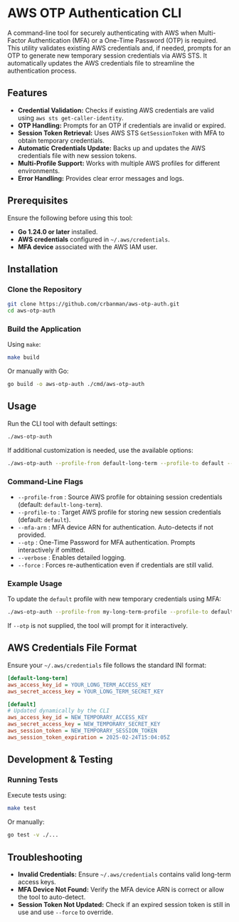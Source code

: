 # AWS OTP Authentication CLI

A command-line tool for securely authenticating with AWS when Multi-Factor Authentication (MFA) or a One-Time Password (OTP) is required. This utility validates existing AWS credentials and, if needed, prompts for an OTP to generate new temporary session credentials via AWS STS. It automatically updates the AWS credentials file to streamline the authentication process.

## Features

- **Credential Validation:** Checks if existing AWS credentials are valid using `aws sts get-caller-identity`.
- **OTP Handling:** Prompts for an OTP if credentials are invalid or expired.
- **Session Token Retrieval:** Uses AWS STS `GetSessionToken` with MFA to obtain temporary credentials.
- **Automatic Credentials Update:** Backs up and updates the AWS credentials file with new session tokens.
- **Multi-Profile Support:** Works with multiple AWS profiles for different environments.
- **Error Handling:** Provides clear error messages and logs.

## Prerequisites

Ensure the following before using this tool:

- **Go 1.24.0 or later** installed.
- **AWS credentials** configured in `~/.aws/credentials`.
- **MFA device** associated with the AWS IAM user.

## Installation

### Clone the Repository

```bash
git clone https://github.com/crbanman/aws-otp-auth.git
cd aws-otp-auth
```

### Build the Application

Using `make`:

```bash
make build
```

Or manually with Go:

```bash
go build -o aws-otp-auth ./cmd/aws-otp-auth
```

## Usage

Run the CLI tool with default settings:

```bash
./aws-otp-auth
```

If additional customization is needed, use the available options:

```bash
./aws-otp-auth --profile-from default-long-term --profile-to default --mfa-arn arn:aws:iam::123456789012:mfa/your-user --otp 123456 --verbose
```

### Command-Line Flags

- `--profile-from` : Source AWS profile for obtaining session credentials (default: `default-long-term`).
- `--profile-to` : Target AWS profile for storing new session credentials (default: `default`).
- `--mfa-arn` : MFA device ARN for authentication. Auto-detects if not provided.
- `--otp` : One-Time Password for MFA authentication. Prompts interactively if omitted.
- `--verbose` : Enables detailed logging.
- `--force` : Forces re-authentication even if credentials are still valid.

### Example Usage

To update the `default` profile with new temporary credentials using MFA:

```bash
./aws-otp-auth --profile-from my-long-term-profile --profile-to default --mfa-arn arn:aws:iam::123456789012:mfa/my-mfa-device
```

If `--otp` is not supplied, the tool will prompt for it interactively.

## AWS Credentials File Format

Ensure your `~/.aws/credentials` file follows the standard INI format:

```ini
[default-long-term]
aws_access_key_id = YOUR_LONG_TERM_ACCESS_KEY
aws_secret_access_key = YOUR_LONG_TERM_SECRET_KEY

[default]
# Updated dynamically by the CLI
aws_access_key_id = NEW_TEMPORARY_ACCESS_KEY
aws_secret_access_key = NEW_TEMPORARY_SECRET_KEY
aws_session_token = NEW_TEMPORARY_SESSION_TOKEN
aws_session_token_expiration = 2025-02-24T15:04:05Z
```

## Development & Testing

### Running Tests

Execute tests using:

```bash
make test
```

Or manually:

```bash
go test -v ./...
```

## Troubleshooting

- **Invalid Credentials:** Ensure `~/.aws/credentials` contains valid long-term access keys.
- **MFA Device Not Found:** Verify the MFA device ARN is correct or allow the tool to auto-detect.
- **Session Token Not Updated:** Check if an expired session token is still in use and use `--force` to override.
